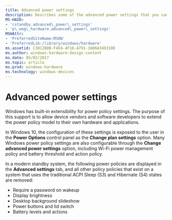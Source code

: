 ```yaml
---
title: Advanced power settings
description: Describes some of the advanced power settings that you can configure in Windows.
MS-HAID:
- 'cstandby.advanced\_power\_settings'
- 'p\_weg\_hardware.advanced\_power\_settings'
MSHAttr:
- 'PreferredSiteName:MSDN'
- 'PreferredLib:/library/windows/hardware'
ms.assetid: C3DC2BDB-F4E4-4F10-A791-1606A349318D
ms.author: windows-hardware-design-content
ms.date: 05/02/2017
ms.topic: article
ms.prod: windows-hardware
ms.technology: windows-devices
---
```


# Advanced power settings


Windows has built-in extensibility for power policy settings. The purpose of this support is to allow device vendors and software developers to extend the power policy model to their own hardware and applications.

In Windows 10, the configuration of these settings is exposed to the user in the **Power Options** control panel as the **Change plan settings** option. Many Windows power policy settings are also configurable through the **Change advanced power settings** option, including Wi-Fi power management policy and battery threshold and action policy.

In a modern standby system, the following power policies are displayed in the **Advanced settings** tab, and all other policy policies that exist on a system that uses the traditional ACPI Sleep (S3) and Hibernate (S4) states are removed:

-   Require a password on wakeup
-   Display brightness
-   Desktop background slideshow
-   Power buttons and lid switch
-   Battery levels and actions

 

 







